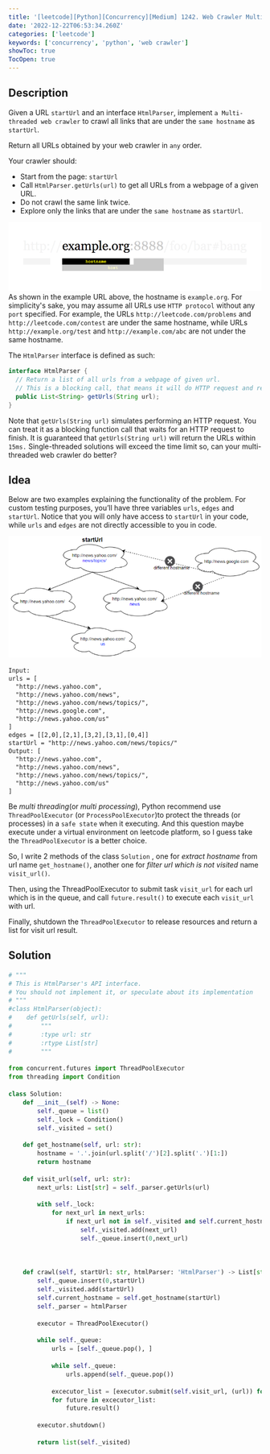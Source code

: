 ```yaml
---
title: '[leetcode][Python][Concurrency][Medium] 1242. Web Crawler Multithreaded'
date: '2022-12-22T06:53:34.260Z'
categories: ['leetcode']
keywords: ['concurrency', 'python', 'web crawler']
showToc: true
TocOpen: true
---
```


## Description

Given a URL `startUrl` and an interface `HtmlParser`, implement `a Multi-threaded web crawler` to crawl all links that are under the `same hostname` as `startUrl`.

Return all URLs obtained by your web crawler in `any` order.

Your crawler should:

*   Start from the page: `startUrl`
*   Call `HtmlParser.getUrls(url)` to get all URLs from a webpage of a given URL.
*   Do not crawl the same link twice.
*   Explore only the links that are under the `same hostname` as `startUrl`.

![](/images/leetcode/concurrency/web-crawler-multithreaded/image_0.png)
As shown in the example URL above, the hostname is `example.org`. For simplicity's sake, you may assume all URLs use `HTTP protocol` without any `port` specified. For example, the URLs `http://leetcode.com/problems` and `http://leetcode.com/contest` are under the same hostname, while URLs `http://example.org/test` and `http://example.com/abc` are not under the same hostname.

The `HtmlParser` interface is defined as such:
```java
interface HtmlParser {  
  // Return a list of all urls from a webpage of given url.  
  // This is a blocking call, that means it will do HTTP request and return when this request is finished.  
  public List<String> getUrls(String url);  
}
```

Note that `getUrls(String url)` simulates performing an HTTP request. You can treat it as a blocking function call that waits for an HTTP request to finish. It is guaranteed that `getUrls(String url)` will return the URLs within `15ms.` Single-threaded solutions will exceed the time limit so, can your multi-threaded web crawler do better?

## Idea

Below are two examples explaining the functionality of the problem. For custom testing purposes, you’ll have three variables `urls`, `edges` and `startUrl`. Notice that you will only have access to `startUrl` in your code, while `urls` and `edges` are not directly accessible to you in code.

![](/images/leetcode/concurrency/web-crawler-multithreaded/image_1.png)
```pre
Input:  
urls = [  
  "http://news.yahoo.com",  
  "http://news.yahoo.com/news",  
  "http://news.yahoo.com/news/topics/",  
  "http://news.google.com",  
  "http://news.yahoo.com/us"  
]  
edges = [[2,0],[2,1],[3,2],[3,1],[0,4]]  
startUrl = "http://news.yahoo.com/news/topics/"  
Output: [  
  "http://news.yahoo.com",  
  "http://news.yahoo.com/news",  
  "http://news.yahoo.com/news/topics/",  
  "http://news.yahoo.com/us"  
]
```

Be _multi threading_(or _multi processing_), Python recommend use `ThreadPoolExecutor` (or `ProcessPoolExecutor`)to protect the threads (or processes) in a `safe state` when it executing. And this question maybe execute under a virtual environment on leetcode platform, so I guess take the `ThreadPoolExecutor` is a better choice.

So, I write 2 methods of the class `Solution` , one for _extract hostname_ from url name `get_hostname()`, another one for _filter url which is not visited_ name `visit_url()`.

Then, using the ThreadPoolExecutor to submit task `visit_url` for each url which is in the queue, and call `future.result()` to execute each `visit_url` with url.

Finally, shutdown the `ThreadPoolExecutor` to release resources and return a list for visit url result.

## Solution
```python
# """  
# This is HtmlParser's API interface.  
# You should not implement it, or speculate about its implementation  
# """  
#class HtmlParser(object):  
#    def getUrls(self, url):  
#        """  
#        :type url: str  
#        :rtype List[str]  
#        """  
  
from concurrent.futures import ThreadPoolExecutor  
from threading import Condition  
  
class Solution:  
    def __init__(self) -> None:  
        self._queue = list()  
        self._lock = Condition()  
        self._visited = set()  
  
    def get_hostname(self, url: str):  
        hostname = '.'.join(url.split('/')[2].split('.')[1:])   
        return hostname  
  
    def visit_url(self, url: str):  
        next_urls: List[str] = self._parser.getUrls(url)  
  
        with self._lock:  
            for next_url in next_urls:  
                if next_url not in self._visited and self.current_hostname == self.get_hostname(next_url) :  
                    self._visited.add(next_url)  
                    self._queue.insert(0,next_url)  
  
  
  
    def crawl(self, startUrl: str, htmlParser: 'HtmlParser') -> List[str]:  
        self._queue.insert(0,startUrl)  
        self._visited.add(startUrl)  
        self.current_hostname = self.get_hostname(startUrl)  
        self._parser = htmlParser  
          
        executor = ThreadPoolExecutor()  
  
        while self._queue:  
            urls = [self._queue.pop(), ]  
  
            while self._queue:  
                urls.append(self._queue.pop())  
  
            excecutor_list = [executor.submit(self.visit_url, (url)) for url in urls]  
            for future in excecutor_list:  
                future.result()  
          
        executor.shutdown()  
  
        return list(self._visited)

```